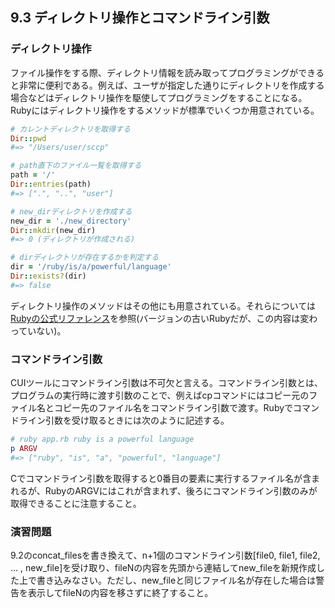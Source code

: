 ## 9.3 ディレクトリ操作とコマンドライン引数

### ディレクトリ操作

ファイル操作をする際、ディレクトリ情報を読み取ってプログラミングができると非常に便利である。例えば、ユーザが指定した通りにディレクトリを作成する場合などはディレクトリ操作を駆使してプログラミングをすることになる。
Rubyにはディレクトリ操作をするメソッドが標準でいくつか用意されている。

```ruby
# カレントディレクトリを取得する
Dir::pwd
#=> "/Users/user/sccp"

# path直下のファイル一覧を取得する
path = '/'
Dir::entries(path)
#=> [".", "..", "user"]

# new_dirディレクトリを作成する
new_dir = './new_directory'
Dir::mkdir(new_dir)
#=> 0 (ディレクトリが作成される)

# dirディレクトリが存在するかを判定する
dir = '/ruby/is/a/powerful/language'
Dir::exists?(dir)
#=> false
```

ディレクトリ操作のメソッドはその他にも用意されている。それらについては[Rubyの公式リファレンス](http://docs.ruby-lang.org/ja/1.9.3/class/Dir.html)を参照(バージョンの古いRubyだが、この内容は変わっていない)。

### コマンドライン引数

CUIツールにコマンドライン引数は不可欠と言える。コマンドライン引数とは、プログラムの実行時に渡す引数のことで、例えばcpコマンドにはコピー元のファイル名とコピー先のファイル名をコマンドライン引数で渡す。Rubyでコマンドライン引数を受け取るときには次のように記述する。

```ruby
# ruby app.rb ruby is a powerful language
p ARGV
#=> ["ruby", "is", "a", "powerful", "language"]
```

Cでコマンドライン引数を取得すると0番目の要素に実行するファイル名が含まれるが、RubyのARGVにはこれが含まれず、後ろにコマンドライン引数のみが取得できることに注意すること。

### 演習問題

9.2のconcat_filesを書き換えて、n+1個のコマンドライン引数\[file0, file1, file2, ... , new_file\]を受け取り、fileNの内容を先頭から連結してnew_fileを新規作成した上で書き込みなさい。ただし、new_fileと同じファイル名が存在した場合は警告を表示してfileNの内容を移さずに終了すること。
